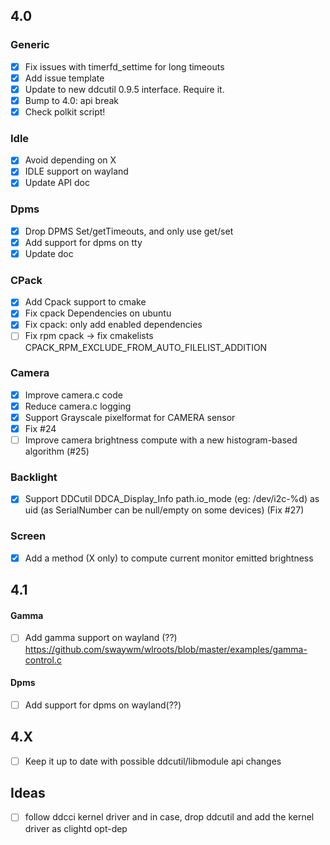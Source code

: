 ## 4.0

### Generic
- [x] Fix issues with timerfd_settime for long timeouts
- [x] Add issue template
- [x] Update to new ddcutil 0.9.5 interface. Require it.
- [x] Bump to 4.0: api break
- [x] Check polkit script!

### Idle
- [x] Avoid depending on X
- [x] IDLE support on wayland
- [x] Update API doc

### Dpms
- [x] Drop DPMS Set/getTimeouts, and only use get/set 
- [x] Add support for dpms on tty
- [x] Update doc

### CPack
- [x] Add Cpack support to cmake
- [x] Fix cpack Dependencies on ubuntu
- [x] Fix cpack: only add enabled dependencies
- [ ] Fix rpm cpack -> fix cmakelists CPACK_RPM_EXCLUDE_FROM_AUTO_FILELIST_ADDITION

### Camera
- [x] Improve camera.c code
- [x] Reduce camera.c logging
- [x] Support Grayscale pixelformat for CAMERA sensor
- [x] Fix #24
- [ ] Improve camera brightness compute with a new histogram-based algorithm (#25)

### Backlight
- [x] Support DDCutil DDCA_Display_Info path.io_mode (eg: /dev/i2c-%d) as uid (as SerialNumber can be null/empty on some devices) (Fix #27)

### Screen
- [x] Add a method (X only) to compute current monitor emitted brightness

## 4.1

#### Gamma
- [ ] Add gamma support on wayland (??)
https://github.com/swaywm/wlroots/blob/master/examples/gamma-control.c

#### Dpms
- [ ] Add support for dpms on wayland(??)

## 4.X
- [ ] Keep it up to date with possible ddcutil/libmodule api changes

## Ideas
- [ ] follow ddcci kernel driver and in case, drop ddcutil and add the kernel driver as clightd opt-dep
